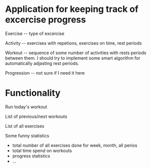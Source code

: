 # Application for keeping track of excercise progress #

Exercise -- type of excercise

Activity -- exercises with repetions, exercises on time, rest periods

Workout -- sequence of some number of activities with rests periods between them. I should try to implement some smart algorithm for automatically adjasting rest periods.

Progression -- not sure if I need it here


# Functionality #

Run today's workout

List of previous/next workouts

List of all exercises

Some funny statistics 
* total number of all exercises done for week, month, all perios
* total time spend on workouts
* progress statistics
* ... 
